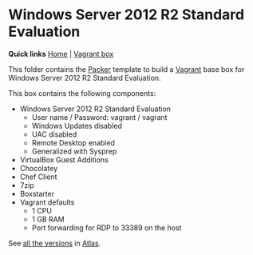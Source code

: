 # Windows Server 2012 R2 Standard Evaluation

**Quick links** [Home] | [Vagrant box]  

This folder contains the [Packer] template to build a [Vagrant] base box for Windows Server 2012 R2 Standard Evaluation.

This box contains the following components:

* Windows Server 2012 R2 Standard Evaluation
  * User name / Password: vagrant / vagrant 
  * Windows Updates disabled
  * UAC disabled
  * Remote Desktop enabled
  * Generalized with Sysprep
* VirtualBox Guest Additions
* Chocolatey
* Chef Client
* 7zip
* Boxstarter
* Vagrant defaults
  * 1 CPU
  * 1 GB RAM
  * Port forwarding for RDP to 33389 on the host

See [all the versions][Vagrant box] in [Atlas].

[Home]: ../../README.md
[Vagrant box]: https://atlas.hashicorp.com/gusztavvargadr/boxes/windows2012r2se

[Packer]: https://www.packer.io/
[Vagrant]: https://www.vagrantup.com/
[Atlas]: https://www.hashicorp.com/atlas.html
